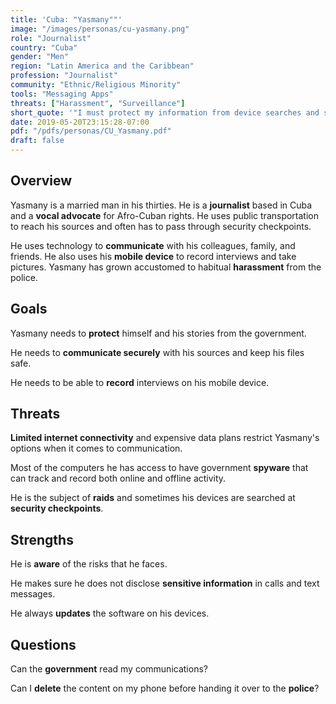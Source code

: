 ```yaml
---
title: 'Cuba: "Yasmany""'
image: "/images/personas/cu-yasmany.png"
role: "Journalist"
country: "Cuba"
gender: "Men"
region: "Latin America and the Caribbean"
profession: "Journalist"
community: "Ethnic/Religious Minority"
tools: "Messaging Apps"
threats: ["Harassment", "Surveillance"]
short_quote: '"I must protect my information from device searches and surveillance"'
date: 2019-05-20T23:15:28-07:00
pdf: "/pdfs/personas/CU_Yasmany.pdf"
draft: false
---
```


## Overview

Yasmany is a married man in his thirties. He is a **journalist** based in Cuba and a **vocal advocate** for Afro-Cuban rights. He uses public transportation to reach his sources and often has to pass through security checkpoints.

He uses technology to **communicate** with his colleagues, family, and friends. He also uses his **mobile device** to record interviews and take pictures. Yasmany has grown accustomed to habitual **harassment** from the police.


## Goals

Yasmany needs to **protect** himself and his stories from the government.

He needs to **communicate securely** with his sources and keep his files safe.

He needs to be able to **record** interviews on his mobile device.


## Threats

**Limited internet connectivity** and expensive data plans restrict Yasmany's options when it comes to communication.

Most of the computers he has access to have government **spyware** that can track and record both online and offline activity.

He is the subject of **raids** and sometimes his devices are searched at **security checkpoints**.


## Strengths

He is **aware** of the risks that he faces.

He makes sure he does not disclose **sensitive information** in calls and text messages.

He always **updates** the software on his devices.


## Questions

Can the **government** read my communications?

Can I **delete** the content on my phone before handing it over to the **police**?
